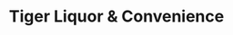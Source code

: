 ---
title: "Tiger Liquor & Convenience"
url: /columbia/tiger-liquor-and-convenience/
shop: convenience
---